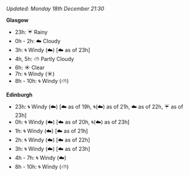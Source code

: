 *Updated: Monday 18th December 21:30*

**Glasgow**

* 23h: :umbrella: Rainy
* 0h - 2h: :cloud: Cloudy
* 3h: :cyclone: Windy (:cloud:) [:cloud: as of 23h]
* 4h, 5h: :partly_sunny: Partly Cloudy
* 6h: :sunny: Clear
* 7h: :cyclone: Windy (:sunny:)
* 8h - 10h: :cyclone: Windy (:partly_sunny:)

**Edinburgh**

* 23h: :cyclone: Windy (:cloud:) [:cloud: as of 19h, :cyclone:(:cloud:) as of 21h, :cloud: as of 22h, :umbrella: as of 23h]
* 0h: :cyclone: Windy (:cloud:) [:cloud: as of 20h, :cyclone:(:cloud:) as of 23h]
* 1h: :cyclone: Windy (:cloud:) [:cloud: as of 21h]
* 2h: :cyclone: Windy (:cloud:) [:cloud: as of 22h]
* 3h: :cyclone: Windy (:cloud:) [:cloud: as of 23h]
* 4h - 7h: :cyclone: Windy (:cloud:)
* 8h - 10h: :cyclone: Windy (:partly_sunny:)
